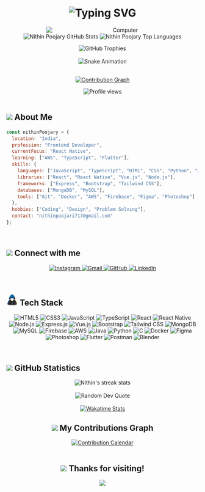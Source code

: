 <h1 align="center">
  <img src="https://readme-typing-svg.herokuapp.com?font=Fira+Code&weight=600&size=30&duration=4000&pause=1000&color=2986CC&center=true&vCenter=true&random=false&width=600&lines=%F0%9F%91%8B+Hello!+I'm+Nithin+K R" alt="Typing SVG" />
</h1>

<p align="center">
  <img src="https://raw.githubusercontent.com/MicaelliMedeiros/micaellimedeiros/master/image/computer-illustration.png" min-width="400px" max-width="400px" width="400px" align="right" alt="Computer">
  <img width="49%" height="195px" src="https://github-readme-stats.vercel.app/api?username=nithinpoojary&show_icons=true&count_private=true&hide_border=true&title_color=00bfbf&icon_color=00bfbf&text_color=c9d1d9&bg_color=0d1117" alt="Nithin Poojary GitHub Stats" /> 
  <img width="41%" height="195px" src="https://github-readme-stats.vercel.app/api/top-langs/?username=nithinpoojary&layout=compact&hide_border=true&title_color=00bfbf&text_color=00bfbf&bg_color=0d1117" alt="Nithin Poojary Top Languages" />
</p>

<div align="center">
  <img src="https://github-profile-trophy.vercel.app/?username=nithinpoojary&theme=algolia&row=1&column=6&margin-h=15&margin-w=5&no-bg=true" alt="GitHub Trophies" />
</div>

<br>

<div align="center">
  <img alt="Snake Animation" src="https://github.com/nithinpoojary/nithinpoojary/blob/output/github-contribution-grid-snake.svg">
</div>

<br>

<div align="center">
  <p>
    <a href="https://github.com/nithinpoojary/github-readme-activity-graph">
      <img src="https://github-readme-activity-graph.vercel.app/graph?username=nithinpoojary&bg_color=0d1117&color=00bfbf&line=00bfbf&point=ffffff&area=true&hide_border=true" alt="Contribution Graph" />
    </a>
  </p>
</div>

<!-- Profile views counter -->
<div align="center">
  <img src="https://komarev.com/ghpvc/?username=nithinpoojary&color=blue" alt="Profile views" />
</div>

<br>

## <img src="https://media2.giphy.com/media/QssGEmpkyEOhBCb7e1/giphy.gif?cid=ecf05e47a0n3gi1bfqntqmob8g9aid1oyj2wr3ds3mg700bl&rid=giphy.gif" width="30px"> About Me

```javascript
const nithinPoojary = {
  location: "India",
  profession: "Frontend Developer",
  currentFocus: "React Native",
  learning: ["AWS", "TypeScript", "Flutter"],
  skills: {
    languages: ["JavaScript", "TypeScript", "HTML", "CSS", "Python", "Java", "C"],
    libraries: ["React", "React Native", "Vue.js", "Node.js"],
    frameworks: ["Express", "Bootstrap", "Tailwind CSS"],
    databases: ["MongoDB", "MySQL"],
    tools: ["Git", "Docker", "AWS", "Firebase", "Figma", "Photoshop"]
  },
  hobbies: ["Coding", "Design", "Problem Solving"],
  contact: "nithinpoojari717@gmail.com"
};
```

<br>

## <img src="https://media.giphy.com/media/LnQjpWaON8nhr21vNW/giphy.gif" width="30"> Connect with me

<p align="center">
  <a href="https://instagram.com/__nithin_poojar_" target="_blank">
    <img src="https://img.shields.io/badge/Instagram-E4405F?style=for-the-badge&logo=instagram&logoColor=white" alt="Instagram"/>
  </a>
  <!-- Add your other social profiles here -->
  <a href="mailto:nithinpoojari717@gmail.com">
    <img src="https://img.shields.io/badge/Gmail-D14836?style=for-the-badge&logo=gmail&logoColor=white" alt="Gmail"/>
  </a>
  <a href="https://github.com/nithinpoojary">
    <img src="https://img.shields.io/badge/GitHub-100000?style=for-the-badge&logo=github&logoColor=white" alt="GitHub"/>
  </a>
  <a href="https://www.linkedin.com">
    <img src="https://img.shields.io/badge/LinkedIn-0077B5?style=for-the-badge&logo=linkedin&logoColor=white" alt="LinkedIn"/>
  </a>
</p>

<br>

## <img src="https://github.com/0xAbdulKhalid/0xAbdulKhalid/raw/main/assets/mdImages/about_me.gif" width="30"> Tech Stack

<div align="center">
  
  ![HTML5](https://img.shields.io/badge/HTML5-E34F26?style=for-the-badge&logo=html5&logoColor=white)
  ![CSS3](https://img.shields.io/badge/CSS3-1572B6?style=for-the-badge&logo=css3&logoColor=white)
  ![JavaScript](https://img.shields.io/badge/JavaScript-F7DF1E?style=for-the-badge&logo=javascript&logoColor=black)
  ![TypeScript](https://img.shields.io/badge/TypeScript-007ACC?style=for-the-badge&logo=typescript&logoColor=white)
  ![React](https://img.shields.io/badge/React-20232A?style=for-the-badge&logo=react&logoColor=61DAFB)
  ![React Native](https://img.shields.io/badge/React_Native-20232A?style=for-the-badge&logo=react&logoColor=61DAFB)
  ![Node.js](https://img.shields.io/badge/Node.js-43853D?style=for-the-badge&logo=node.js&logoColor=white)
  ![Express.js](https://img.shields.io/badge/Express.js-404D59?style=for-the-badge&logo=express&logoColor=white)
  ![Vue.js](https://img.shields.io/badge/Vue.js-35495E?style=for-the-badge&logo=vue.js&logoColor=4FC08D)
  ![Bootstrap](https://img.shields.io/badge/Bootstrap-563D7C?style=for-the-badge&logo=bootstrap&logoColor=white)
  ![Tailwind CSS](https://img.shields.io/badge/Tailwind_CSS-38B2AC?style=for-the-badge&logo=tailwind-css&logoColor=white)
  ![MongoDB](https://img.shields.io/badge/MongoDB-4EA94B?style=for-the-badge&logo=mongodb&logoColor=white)
  ![MySQL](https://img.shields.io/badge/MySQL-00000F?style=for-the-badge&logo=mysql&logoColor=white)
  ![Firebase](https://img.shields.io/badge/Firebase-FFCA28?style=for-the-badge&logo=firebase&logoColor=black)
  ![AWS](https://img.shields.io/badge/Amazon_AWS-232F3E?style=for-the-badge&logo=amazon-aws&logoColor=white)
  ![Java](https://img.shields.io/badge/Java-ED8B00?style=for-the-badge&logo=java&logoColor=white)
  ![Python](https://img.shields.io/badge/Python-3776AB?style=for-the-badge&logo=python&logoColor=white)
  ![C](https://img.shields.io/badge/C-00599C?style=for-the-badge&logo=c&logoColor=white)
  ![Docker](https://img.shields.io/badge/Docker-2496ED?style=for-the-badge&logo=docker&logoColor=white)
  ![Figma](https://img.shields.io/badge/Figma-F24E1E?style=for-the-badge&logo=figma&logoColor=white)
  ![Photoshop](https://img.shields.io/badge/Adobe_Photoshop-31A8FF?style=for-the-badge&logo=adobe-photoshop&logoColor=white)
  ![Flutter](https://img.shields.io/badge/Flutter-02569B?style=for-the-badge&logo=flutter&logoColor=white)
  ![Postman](https://img.shields.io/badge/Postman-FF6C37?style=for-the-badge&logo=postman&logoColor=white)
  ![Blender](https://img.shields.io/badge/Blender-F5792A?style=for-the-badge&logo=blender&logoColor=white)
  
</div>

<br>

## <img src="https://github.com/Tarikul-Islam-Anik/Animated-Fluent-Emojis/blob/master/Emojis/Hand%20gestures/Flexed%20Biceps.png" width="30"> GitHub Statistics

<div align="center">
  <img height="180em" src="https://github-readme-streak-stats.herokuapp.com/?user=nithinpoojary&theme=react&hide_border=true&bg_color=0D1117" alt="Nithin's streak stats"/>
</div>

<br>

<div align="center">
  <img src="https://quotes-github-readme.vercel.app/api?type=horizontal&theme=radical" alt="Random Dev Quote"/>
</div>

<br>

<div align="center">
  <a href="#">
    <img src="https://github-readme-stats.vercel.app/api/wakatime?username=nithinpoojary&langs_count=8&custom_title=This%20Week%20I%20Spent%20My%20Time%20On&theme=radical&hide_border=true&layout=compact&bg_color=0D1117" alt="Wakatime Stats" />
  </a>
</div>

<h2 align="center">
  <img src="https://github.com/Tarikul-Islam-Anik/Microsoft-Teams-Animated-Emojis/blob/master/Emojis/Travel%20and%20places/Rocket.png" width="30"> 
  My Contributions Graph
</h2>

<!-- GitHub contribution calendar alternative - a 3D calendar -->
<div align="center">
  <a href="https://github.com/nithinpoojary/nithinpoojary">
    <img width="900em" alt="Contribution Calendar" src="https://github-readme-activity-graph.vercel.app/graph?username=nithinpoojary&theme=react-dark&hide_border=true&area=true">
  </a>
</div>

<br>

<h2 align="center">
  <img src="https://github.com/Tarikul-Islam-Anik/Animated-Fluent-Emojis/blob/master/Emojis/Hand%20gestures/Waving%20Hand.png" width="30">
  Thanks for visiting!
</h2>

<div align="center">
  <img src="https://i.pinimg.com/originals/aa/59/d1/aa59d139b93dde70ff207187c9f1d8bd.gif" width="500" />
</div>

<!-- Instructions for the user to set up the snake animation -->
<!-- 
To set up the snake animation:
1. Fork this repo: https://github.com/nithinpoojary/nithinpoojary
2. Add this file as .github/workflows/snake.yml:

name: Generate Snake

on:
  schedule:
    - cron: "0 */12 * * *"
  workflow_dispatch:

jobs:
  build:
    runs-on: ubuntu-latest
    steps:
      - uses: actions/checkout@v2
      - uses: Platane/snk@master
        id: snake-gif
        with:
          github_user_name: nithinpoojary
          svg_out_path: dist/github-contribution-grid-snake.svg
      - uses: crazy-max/ghaction-github-pages@v2.1.3
        with:
          target_branch: output
          build_dir: dist
        env:
          GITHUB_TOKEN: ${{ secrets.GITHUB_TOKEN }}
-->

<!-- Replace all instances of 'nithinpoojary' with your actual GitHub username -->
